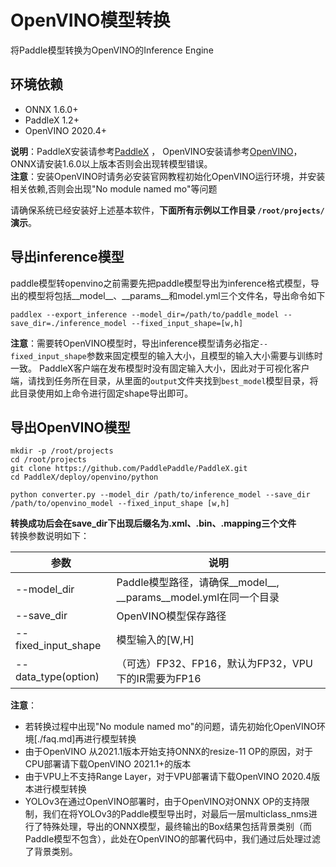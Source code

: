 # OpenVINO模型转换
将Paddle模型转换为OpenVINO的Inference Engine  

## 环境依赖

* ONNX 1.6.0+
* PaddleX 1.2+
* OpenVINO 2020.4+

**说明**：PaddleX安装请参考[PaddleX](https://paddlex.readthedocs.io/zh_CN/develop/install.html) ， OpenVINO安装请参考[OpenVINO](https://docs.openvinotoolkit.org/latest/index.html)，ONNX请安装1.6.0以上版本否则会出现转模型错误。  
**注意**：安装OpenVINO时请务必安装官网教程初始化OpenVINO运行环境，并安装相关依赖,否则会出现"No module named mo"等问题  

请确保系统已经安装好上述基本软件，**下面所有示例以工作目录 `/root/projects/`演示**。

## 导出inference模型
paddle模型转openvino之前需要先把paddle模型导出为inference格式模型，导出的模型将包括__model__、__params__和model.yml三个文件名，导出命令如下
```
paddlex --export_inference --model_dir=/path/to/paddle_model --save_dir=./inference_model --fixed_input_shape=[w,h]
```

**注意**：需要转OpenVINO模型时，导出inference模型请务必指定`--fixed_input_shape`参数来固定模型的输入大小，且模型的输入大小需要与训练时一致。 PaddleX客户端在发布模型时没有固定输入大小，因此对于可视化客户端，请找到任务所在目录，从里面的`output`文件夹找到`best_model`模型目录，将此目录使用如上命令进行固定shape导出即可。

## 导出OpenVINO模型

```
mkdir -p /root/projects
cd /root/projects
git clone https://github.com/PaddlePaddle/PaddleX.git
cd PaddleX/deploy/openvino/python

python converter.py --model_dir /path/to/inference_model --save_dir /path/to/openvino_model --fixed_input_shape [w,h]
```
**转换成功后会在save_dir下出现后缀名为.xml、.bin、.mapping三个文件**  
转换参数说明如下：

|  参数   | 说明  |
|  ----  | ----  |
| --model_dir  | Paddle模型路径，请确保__model__, \_\_params__model.yml在同一个目录|
| --save_dir  | OpenVINO模型保存路径 |
| --fixed_input_shape  | 模型输入的[W,H] |
| --data_type(option)  | （可选）FP32、FP16，默认为FP32，VPU下的IR需要为FP16 |  

**注意**：
- 若转换过程中出现"No module named mo"的问题，请先初始化OpenVINO环境[./faq.md]再进行模型转换
- 由于OpenVINO 从2021.1版本开始支持ONNX的resize-11 OP的原因，对于CPU部署请下载OpenVINO 2021.1+的版本
- 由于VPU上不支持Range Layer，对于VPU部署请下载OpenVINO 2020.4版本进行模型转换
- YOLOv3在通过OpenVINO部署时，由于OpenVINO对ONNX OP的支持限制，我们在将YOLOv3的Paddle模型导出时，对最后一层multiclass_nms进行了特殊处理，导出的ONNX模型，最终输出的Box结果包括背景类别（而Paddle模型不包含），此处在OpenVINO的部署代码中，我们通过后处理过滤了背景类别。
